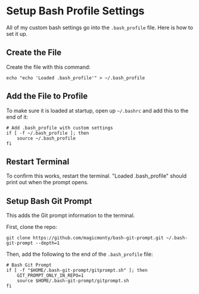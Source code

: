 # Setup Bash Profile Settings

All of my custom bash settings go into the `.bash_profile` file. Here is how to set it up.

## Create the File

Create the file with this command:

```
echo "echo 'Loaded .bash_profile'" > ~/.bash_profile
```

## Add the File to Profile

To make sure it is loaded at startup, open up `~/.bashrc` and add this to the end of it:

```
# Add .bash_profile with custom settings
if [ -f ~/.bash_profile ]; then
	source ~/.bash_profile
fi
```

## Restart Terminal

To confirm this works, restart the terminal. "Loaded .bash_profile" should print out when the prompt opens.

## Setup Bash Git Prompt

This adds the Git prompt information to the terminal.

First, clone the repo:

```
git clone https://github.com/magicmonty/bash-git-prompt.git ~/.bash-git-prompt --depth=1
```

Then, add the following to the end of the `.bash_profile` file:

```
# Bash Git Prompt
if [ -f "$HOME/.bash-git-prompt/gitprompt.sh" ]; then
    GIT_PROMPT_ONLY_IN_REPO=1
    source $HOME/.bash-git-prompt/gitprompt.sh
fi
```